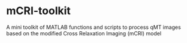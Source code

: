 mCRI-toolkit
============

A mini toolkit of MATLAB functions and scripts to process qMT images based on the modified Cross Relaxation Imaging (mCRI) model
